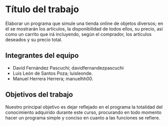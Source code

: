 # Título del trabajo
Elaborar un programa que simule una tienda online de objetos diversos; en él se mostrarán los artículos, la disponibilidad de todos ellos, su precio, así como un carrito que irá incluyendo, según el comprador, los artículos deseados y su precio total.

## Integrantes del equipo
- David Fernández Pascuchi; davidfernandezpascuchi
- Luis León de Santos Poza; luisleonde.
- Manuel Herrera Herrera; manuelhh00.

## Objetivos del trabajo
Nuestro principal objetivo es dejar reflejado en el programa la totalidad del conocimiento adquirido durante este curso, procurando en todo momento hacer un programa simple y conciso en cuanto a las funciones se refiere.
